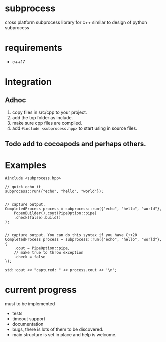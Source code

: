 # subprocess
cross platform subprocess library for c++ similar to design of python subprocess

# requirements

- c++17

# Integration

##  Adhoc

1. copy files in src/cpp to your project.
2. add the top folder as include.
3. make sure cpp files are compiled.
4. add `#include <subprocess.hpp>` to start using in source files.

## Todo add to cocoapods and perhaps others.

# Examples

```
#include <subprocess.hpp>

// quick echo it
subprocess::run({"echo", "hello", "world"});


// capture output.
CompletedProcess process = subprocess::run({"echo", "hello", "world"},
    PopenBuilder().cout(PipeOption::pipe)
    .check(false).build()
);


// capture output. You can do this syntax if you have C++20
CompletedProcess process = subprocess::run({"echo", "hello", "world"}, {
    .cout = PipeOption::pipe,
    // make true to throw exception
    .check = false
});

std::cout << "captured: " << process.cout << '\n';
```


# current progress

must to be implemented

- tests
- timeout support
- documentation
- bugs, there is lots of them to be discovered.
- main structure is set in place and help is welcome.